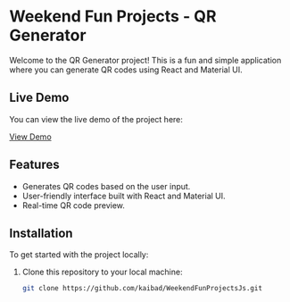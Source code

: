 # Weekend Fun Projects - QR Generator

Welcome to the QR Generator project! This is a fun and simple application where you can generate QR codes using React and Material UI. 

## Live Demo

You can view the live demo of the project here:

[View Demo](https://weekendfunprojectsjs.netlify.app/)

## Features

- Generates QR codes based on the user input.
- User-friendly interface built with React and Material UI.
- Real-time QR code preview.
  
## Installation

To get started with the project locally:

1. Clone this repository to your local machine:

   ```bash
   git clone https://github.com/kaibad/WeekendFunProjectsJs.git
